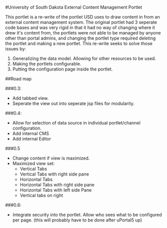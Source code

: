 #University of South Dakota External Content Management Portlet

This portlet is a re-write of the portlet USD uses to draw content in from an
external content management system. The original portlet had 3 seperate code
bases and was very rigid in that it had no way of changing where it drew it's
content from, the portlets were not able to be managed by anyone other than 
portal admins, and changing the portlet type required deleting the portlet and
making a new portlet. This re-write seeks to solve those issues by:

1. Generalizing the data model. Allowing for other resources to be used.
2. Making the portlets configurable.
3. Putting the configuration page inside the portlet.


##Road map

###0.3:

* Add tabbed view.
* Seperate the view out into seperate jsp files for modularity.

###0.4:

* Allow for selection of data source in individual portlet/channel configuration.
* Add internal CMS
* Add internal Editor

###0.5

* Change content if view is maximized.
* Maximized view set:
  * Vertical Tabs
  * Vertical Tabs with right side pane
  * Horizontal Tabs
  * Horizontal Tabs with right side pane
  * Horizontal Tabs with left side Pane
  * Vertical tabs on right

###0.6:

* Integrate security into the portlet. Allow who sees what to be configured per page. (this will probably have to be done after uPortal5 up)
